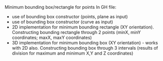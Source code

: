 Minimum bounding box/rectangle for points
In GH file:
- use of bounding box constructor (points, plane as input)
- use of bounding box constructor (curve as input)
- 2D implementation for minimum bounding rectangle (XY orientation).
Constructing bounding rectangle through 2 points (minX, minY coordinates; maxX, maxY coordinates)
- 3D implementation for minimum bounding box (XY orientation) - works with 2D also.
Constructing bounding box through 3 intervals (results of division for maximum and minimum X,Y and Z coordinates)

